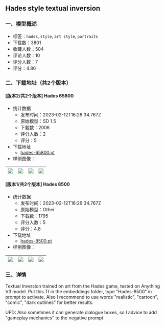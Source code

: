 ## Hades style textual inversion
### 一、模型概述

- 标签：`hades`, `style`, `art style`, `portraits`
- 下载数：3801
- 收藏人数：504
- 评论人数：10
- 评分人数：7
- 评分：4.86

### 二、下载地址（共2个版本）

#### [版本2/共2个版本] Hades 65800

- 统计数据
  - 发布时间：2023-02-12T16:26:34.767Z
  - 原始模型：SD 1.5
  - 下载数：2006
  - 评分人数：2
  - 评分：5
- 下载地址
  - [hades-65800.pt](https://civitai.com/api/download/models/8971)
- 样例图像：

| <img src="https://image.civitai.com/xG1nkqKTMzGDvpLrqFT7WA/504b311b-2633-435a-aae3-3a52c1aed500/width=450/85785.jpeg" /> | <img src="https://image.civitai.com/xG1nkqKTMzGDvpLrqFT7WA/88e15dbd-7680-4553-39c7-a5403cb73c00/width=450/85784.jpeg" /> | <img src="https://image.civitai.com/xG1nkqKTMzGDvpLrqFT7WA/09c3ee42-146f-4736-6ffa-4715ef6f7900/width=450/85783.jpeg" /> | <img src="https://image.civitai.com/xG1nkqKTMzGDvpLrqFT7WA/0ed36873-cb2b-4f76-bbaa-9e9f8f1b5300/width=450/85782.jpeg" /> |
| ---- | ---- | ---- | ---- |

#### [版本1/共2个版本] Hades 8500

- 统计数据
  - 发布时间：2023-02-12T16:26:34.767Z
  - 原始模型：Other
  - 下载数：1795
  - 评分人数：5
  - 评分：4.8
- 下载地址
  - [hades-8500.pt](https://civitai.com/api/download/models/2794)
- 样例图像：

| <img src="https://image.civitai.com/xG1nkqKTMzGDvpLrqFT7WA/4ed5d5c0-5fad-4d99-8d1d-8cae036ef600/width=450/19930.jpeg" /> | <img src="https://image.civitai.com/xG1nkqKTMzGDvpLrqFT7WA/379d16df-f4b8-407d-a4ef-6eb68020e000/width=450/19939.jpeg" /> | <img src="https://image.civitai.com/xG1nkqKTMzGDvpLrqFT7WA/cfb7ded5-d1ec-4e61-fa7c-0a5c39a25b00/width=450/19938.jpeg" /> | <img src="https://image.civitai.com/xG1nkqKTMzGDvpLrqFT7WA/95df1d80-42b4-430e-43f2-912d01d53d00/width=450/19937.jpeg" /> |
| ---- | ---- | ---- | ---- |


### 三、详情
<p>Textual Inversion trained on art from the Hades game, tested on Anything V3 model. Put this TI in the embeddings folder, type "Hades-8500" in prompt to activate. Also I recommend to use words "realistic", "cartoon", "comic", "dark outlines" for better results.</p><p>UPD: Also sometimes it can generate dialogue boxes, so I advice to add "gameplay mechanics" to the negative prompt</p>